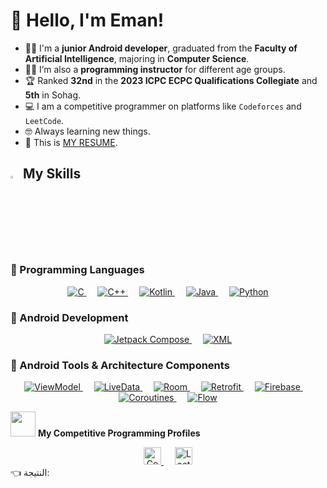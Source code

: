 # 👋 Hello, I'm Eman!

- 🧑‍🎓 I'm a **junior Android developer**, graduated from the **Faculty of Artificial Intelligence**, majoring in **Computer Science**.  
- 🧑‍🏫 I’m also a **programming instructor** for different age groups.  
- 🏆 Ranked **32nd** in the **2023 ICPC ECPC Qualifications Collegiate** and **5th** in Sohag.  
- 💻 I am a competitive programmer on platforms like `Codeforces` and `LeetCode`.  
- 🤓 Always learning new things.  
- 🤔 This is [MY RESUME](https://drive.google.com/drive/u/0/folders/1FdOBDa-ipxU7ps9AOxaFi674bw2kc2EL).  

## <img src="https://media2.giphy.com/media/QssGEmpkyEOhBCb7e1/giphy.gif?cid=ecf05e47a0n3gi1bfqntqmob8g9aid1oyj2wr3ds3mg700bl&rid=giphy.gif" width="3%"> My Skills

### 🧠 Programming Languages

<p align="center">
  <a href="https://www.cprogramming.com/" target="_blank">
    <img alt="C" src="https://img.shields.io/badge/C%20-%232370ED.svg?style=plastic&logo=c&logoColor=white">
  </a>
  &emsp;
  <a href="https://www.w3schools.com/cpp/" target="_blank">
    <img alt="C++" src="https://img.shields.io/badge/C++%20-%2300599C.svg?style=plastic&logo=c%2B%2B&logoColor=white">
  </a>
  &emsp;
  <a href="https://kotlinlang.org/" target="_blank">
    <img alt="Kotlin" src="https://img.shields.io/badge/Kotlin-0095D5?style=flat&logo=kotlin&logoColor=white">
  </a>
  &emsp;
  <a href="https://www.java.com/" target="_blank">
    <img alt="Java" src="https://img.shields.io/badge/Java-%23007396.svg?style=plastic&logo=java&logoColor=white">
  </a>
  &emsp;
  <a href="https://www.python.org" target="_blank">
    <img alt="Python" src="https://img.shields.io/badge/Python%20-%2314354C.svg?style=plastic&logo=python&logoColor=white">
  </a>
</p>

### 📱 Android Development

<p align="center"> 
  <a href="https://developer.android.com/jetpack/compose" target="_blank">
    <img alt="Jetpack Compose" src="https://img.shields.io/badge/Jetpack%20Compose-%23009688.svg?style=plastic&logo=android&logoColor=white">
  </a>
  &emsp;
  <a href="https://developer.android.com/guide/topics/ui/xml" target="_blank">
    <img alt="XML" src="https://img.shields.io/badge/XML-%23F36D33.svg?style=plastic&logo=xml&logoColor=white">
  </a>
</p>

### 🔧 Android Tools & Architecture Components

<p align="center"> 
  <a href="https://developer.android.com/topic/libraries/architecture/viewmodel" target="_blank"> 
    <img alt="ViewModel" src="https://img.shields.io/badge/ViewModel-%233DDC84.svg?style=plastic&logo=android&logoColor=white">
  </a>
  &emsp;
  <a href="https://developer.android.com/topic/libraries/architecture/livedata" target="_blank"> 
    <img alt="LiveData" src="https://img.shields.io/badge/LiveData-%2300C853.svg?style=plastic&logo=android&logoColor=white">
  </a>
  &emsp;
  <a href="https://developer.android.com/topic/libraries/architecture/room" target="_blank"> 
    <img alt="Room" src="https://img.shields.io/badge/Room-%23EF6C00.svg?style=plastic&logo=sqlite&logoColor=white">
  </a>
  &emsp;
  <a href="https://square.github.io/retrofit/" target="_blank"> 
    <img alt="Retrofit" src="https://img.shields.io/badge/Retrofit-%232196F3.svg?style=plastic&logo=android&logoColor=white">
  </a>
  &emsp;
  <a href="https://firebase.google.com/" target="_blank"> 
    <img alt="Firebase" src="https://img.shields.io/badge/Firebase-%23FFCA28.svg?style=plastic&logo=firebase&logoColor=black">
  </a>
  &emsp;
  <a href="https://kotlinlang.org/docs/coroutines-overview.html" target="_blank"> 
    <img alt="Coroutines" src="https://img.shields.io/badge/Coroutines-%23009688.svg?style=plastic&logo=kotlin&logoColor=white">
  </a>
  &emsp;
  <a href="https://developer.android.com/kotlin/flow" target="_blank"> 
    <img alt="Flow" src="https://img.shields.io/badge/Flow-%23F57C00.svg?style=plastic&logo=kotlin&logoColor=white">
  </a>
</p>

<p align="left">
  <img src="https://media4.giphy.com/media/dMLmQfCO7lCA2gX3tw/giphy.gif?cid=ecf05e47ak6mwfu812269zzr8ydv529109qzpb8rszwnja9e&rid=giphy.gif&ct=s" width="40">
  <strong>My Competitive Programming Profiles</strong>
</p>

<div align="center">
  <a href="https://codeforces.com/profile/Eman_Nasser" target="_blank">
    <img src="https://img.shields.io/badge/Codeforces-1F8ACB?style=for-the-badge&logo=codeforces&logoColor=white" alt="Codeforces" height="28px"/>
  </a>
  &emsp;
  <a href="https://leetcode.com/u/EmanNasser/" target="_blank">
    <img src="https://img.shields.io/badge/LeetCode-FFA116?style=for-the-badge&logo=leetcode&logoColor=black" alt="LeetCode" height="28px"/>
  </a>
</div>
👈 النتيجة:

